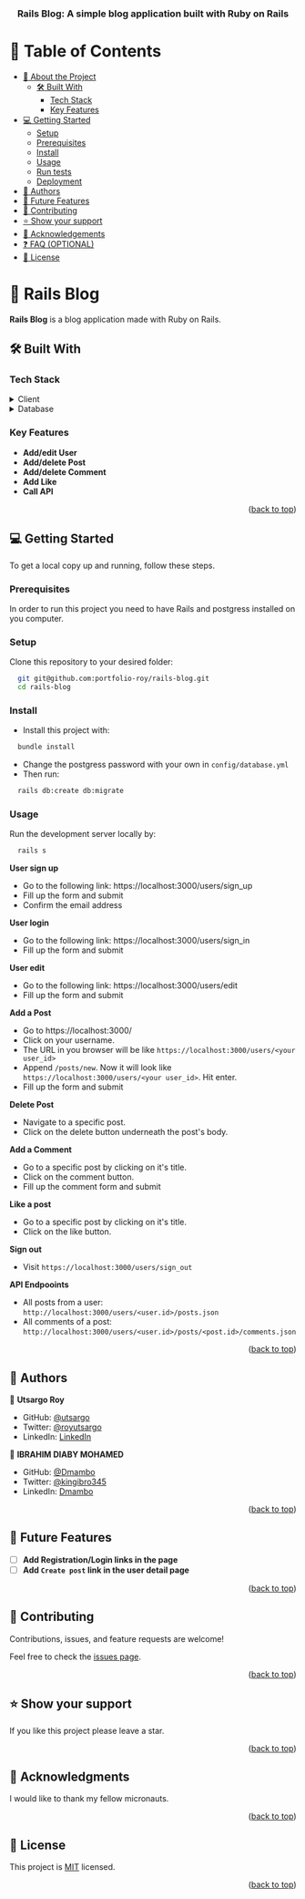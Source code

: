 <a name="readme-top"></a>

<div align="center">
 
  <h3><b>Rails Blog: A simple blog application built with Ruby on Rails</b></h3>

</div>

<!-- TABLE OF CONTENTS -->

# 📗 Table of Contents

- [📖 About the Project](#about-project)
  - [🛠 Built With](#built-with)
    - [Tech Stack](#tech-stack)
    - [Key Features](#key-features)
    <!-- - [🚀 Live Demo](#live-demo) -->
- [💻 Getting Started](#getting-started)
  - [Setup](#setup)
  - [Prerequisites](#prerequisites)
  - [Install](#install)
  - [Usage](#usage)
  - [Run tests](#run-tests)
  - [Deployment](#triangular_flag_on_post-deployment)
- [👥 Authors](#authors)
- [🔭 Future Features](#future-features)
- [🤝 Contributing](#contributing)
- [⭐️ Show your support](#support)
- [🙏 Acknowledgements](#acknowledgements)
- [❓ FAQ (OPTIONAL)](#faq)
- [📝 License](#license)

<!-- PROJECT DESCRIPTION -->

# 📖 Rails Blog <a name="about-project"></a>

**Rails Blog** is a blog application made with Ruby on Rails.

## 🛠 Built With <a name="built-with"></a>

### Tech Stack <a name="tech-stack"></a>

<details>
  <summary>Client</summary>
  <ul>
    <li>RoR</li>
  </ul>
</details>

<details>
<summary>Database</summary>
  <ul>
    <li><a href="https://www.postgresql.org/">PostgreSQL</a></li>
  </ul>
</details>

<!-- Features -->

### Key Features <a name="key-features"></a>

- **Add/edit User**
- **Add/delete Post**
- **Add/delete Comment**
- **Add Like**
- **Call API**

<p align="right">(<a href="#readme-top">back to top</a>)</p>

<!-- LIVE DEMO -->

<!-- ## 🚀 Live Demo <a name="live-demo"></a>

- Not available yet

<p align="right">(<a href="#readme-top">back to top</a>)</p> -->

<!-- GETTING STARTED -->

## 💻 Getting Started <a name="getting-started"></a>

To get a local copy up and running, follow these steps.

### Prerequisites

In order to run this project you need to have Rails and postgress installed on you computer.

### Setup

Clone this repository to your desired folder:

```sh
  git git@github.com:portfolio-roy/rails-blog.git
  cd rails-blog
```

### Install

- Install this project with:

```sh
  bundle install
```

- Change the postgress password with your own in `config/database.yml`
- Then run:

```sh
  rails db:create db:migrate
```

### Usage

Run the development server locally by:

```sh
  rails s
```

**User sign up**

- Go to the following link:
  https://localhost:3000/users/sign_up
- Fill up the form and submit
- Confirm the email address

**User login**

- Go to the following link:
  https://localhost:3000/users/sign_in
- Fill up the form and submit

**User edit**

- Go to the following link:
  https://localhost:3000/users/edit
- Fill up the form and submit

**Add a Post**

- Go to https://localhost:3000/
- Click on your username.
- The URL in you browser will be like `https://localhost:3000/users/<your user_id>`
- Append `/posts/new`. Now it will look like `https://localhost:3000/users/<your user_id>`. Hit enter.
- Fill up the form and submit

**Delete Post**

- Navigate to a specific post.
- Click on the delete button underneath the post's body.

**Add a Comment**

- Go to a specific post by clicking on it's title.
- Click on the comment button.
- Fill up the comment form and submit

**Like a post**

- Go to a specific post by clicking on it's title.
- Click on the like button.

**Sign out**

- Visit `https://localhost:3000/users/sign_out`

**API Endpooints**

- All posts from a user: `http://localhost:3000/users/<user.id>/posts.json`
- All comments of a post: `http://localhost:3000/users/<user.id>/posts/<post.id>/comments.json`

<p align="right">(<a href="#readme-top">back to top</a>)</p>

<!-- AUTHORS -->

## 👥 Authors <a name="authors"></a>

👤 **Utsargo Roy**

- GitHub: [@utsargo](https://github.com/utsargo)
- Twitter: [@royutsargo](https://twitter.com/royutsargo)
- LinkedIn: [LinkedIn](https://www.linkedin.com/in/utsargo-roy/)

👤 **IBRAHIM DIABY MOHAMED**

- GitHub: [@Dmambo](https://github.com/Dmambo)
- Twitter: [@kingibro345](https://twitter.com/kingibro345)
- LinkedIn: [Dmambo](https://linkedin.com/in/Dmambo)

<p align="right">(<a href="#readme-top">back to top</a>)</p>

<!-- FUTURE FEATURES -->

## 🔭 Future Features <a name="future-features"></a>

- [ ] **Add Registration/Login links in the page**
- [ ] **Add `Create post` link in the user detail page**

<p align="right">(<a href="#readme-top">back to top</a>)</p>

<!-- CONTRIBUTING -->

## 🤝 Contributing <a name="contributing"></a>

Contributions, issues, and feature requests are welcome!

Feel free to check the [issues page](../../issues/).

<p align="right">(<a href="#readme-top">back to top</a>)</p>

<!-- SUPPORT -->

## ⭐️ Show your support <a name="support"></a>

If you like this project please leave a star.

<p align="right">(<a href="#readme-top">back to top</a>)</p>

<!-- ACKNOWLEDGEMENTS -->

## 🙏 Acknowledgments <a name="acknowledgements"></a>

I would like to thank my fellow micronauts.

<p align="right">(<a href="#readme-top">back to top</a>)</p>

<!-- LICENSE -->

## 📝 License <a name="license"></a>

This project is [MIT](./LICENSE) licensed.

<p align="right">(<a href="#readme-top">back to top</a>)</p>
